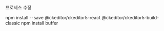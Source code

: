 프로세스 수정

npm install --save @ckeditor/ckeditor5-react @ckeditor/ckeditor5-build-classic
npm install buffer
